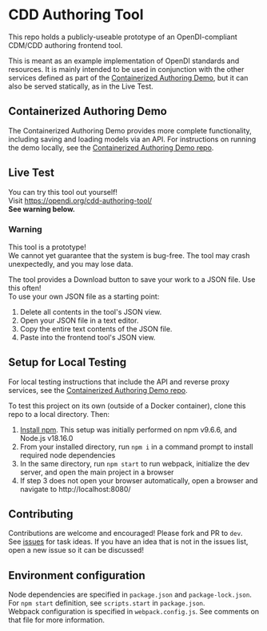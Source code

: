 # CDD Authoring Tool
This repo holds a publicly-useable prototype of an OpenDI-compliant CDM/CDD authoring frontend tool.

This is meant as an example implementation of OpenDI standards and resources. It is mainly intended to be used in conjunction with the other services defined as part of the [Containerized Authoring Demo](https://github.com/opendi-org/containerized-authoring-demo), but it can also be served statically, as in the Live Test.

## Containerized Authoring Demo
The Containerized Authoring Demo provides more complete functionality, including saving and loading models via an API. For instructions on running the demo locally, see the [Containerized Authoring Demo repo](https://github.com/opendi-org/containerized-authoring-demo).

## Live Test
You can try this tool out yourself!  
Visit https://opendi.org/cdd-authoring-tool/  
**See warning below.**

### Warning
This tool is a prototype!  
We cannot yet guarantee that the system is bug-free. The tool may crash unexpectedly, and you may lose data.

The tool provides a Download button to save your work to a JSON file. Use this often!  
To use your own JSON file as a starting point:  
1. Delete all contents in the tool's JSON view.
2. Open your JSON file in a text editor.
3. Copy the entire text contents of the JSON file.
4. Paste into the frontend tool's JSON view.

## Setup for Local Testing

For local testing instructions that include the API and reverse proxy services, see the [Containerized Authoring Demo repo](https://github.com/opendi-org/containerized-authoring-demo).

To test this project on its own (outside of a Docker container), clone this repo to a local directory. Then:  
1. [Install npm](https://docs.npmjs.com/downloading-and-installing-node-js-and-npm). This setup was initially performed on npm v9.6.6, and Node.js v18.16.0
2. From your installed directory, run `npm i` in a command prompt to install required node dependencies
3. In the same directory, run `npm start` to run webpack, initialize the dev server, and open the main project in a browser
4. If step 3 does not open your browser automatically, open a browser and navigate to http://localhost:8080/

## Contributing

Contributions are welcome and encouraged! Please fork and PR to `dev`.  
See [issues](https://github.com/opendi-org/cdd-authoring-tool/issues) for task ideas. If you have an idea that is not in the issues list, open a new issue so it can be discussed!

## Environment configuration

Node dependencies are specified in `package.json` and `package-lock.json`.  
For `npm start` definition, see `scripts.start` in `package.json`.  
Webpack configuration is specified in `webpack.config.js`. See comments on that file for more information.
